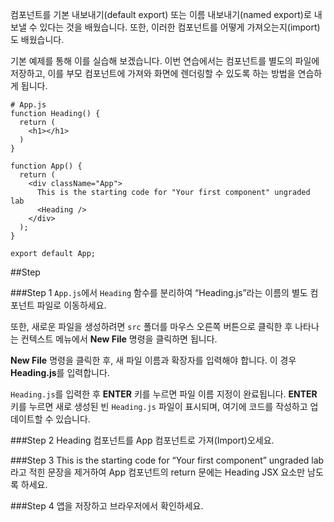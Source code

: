 컴포넌트를 기본 내보내기(default export) 또는 이름 내보내기(named export)로 내보낼 수 있다는 것을 배웠습니다. 또한, 이러한 컴포넌트를 어떻게 가져오는지(import)도 배웠습니다.

기본 예제를 통해 이를 실습해 보겠습니다. 이번 연습에서는 컴포넌트를 별도의 파일에 저장하고, 이를 부모 컴포넌트에 가져와 화면에 렌더링할 수 있도록 하는 방법을 연습하게 됩니다.

```
# App.js
function Heading() {
  return (
    <h1></h1>
  )
}

function App() {
  return (
    <div className="App">
      This is the starting code for "Your first component" ungraded lab
      <Heading />
    </div>
  );
}

export default App;
```

##Step

###Step 1
`App.js`에서 `Heading` 함수를 분리하여 “Heading.js”라는 이름의 별도 컴포넌트 파일로 이동하세요.

또한, 새로운 파일을 생성하려면 `src` 폴더를 마우스 오른쪽 버튼으로 클릭한 후 나타나는 컨텍스트 메뉴에서 **New File** 명령을 클릭하면 됩니다.

**New File** 명령을 클릭한 후, 새 파일 이름과 확장자를 입력해야 합니다. 이 경우 **Heading.js**를 입력합니다.

`Heading.js`를 입력한 후 **ENTER** 키를 누르면 파일 이름 지정이 완료됩니다. **ENTER** 키를 누르면 새로 생성된 빈 `Heading.js` 파일이 표시되며, 여기에 코드를 작성하고 업데이트할 수 있습니다.

###Step 2
Heading 컴포넌트를 App 컴포넌트로 가져(Import)오세요.

###Step 3
This is the starting code for “Your first component” ungraded lab라고 적힌 문장을 제거하여 App 컴포넌트의 return 문에는 Heading JSX 요소만 남도록 하세요.

###Step 4
앱을 저장하고 브라우저에서 확인하세요.
